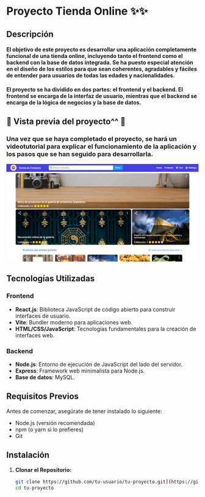 # Proyecto Tienda Online ✨✨

## Descripción

#### El objetivo de este proyecto es desarrollar una aplicación completamente funcional de una tienda online, incluyendo tanto el frontend como el backend con la base de datos integrada. Se ha puesto especial atención en el diseño de los estilos para que sean coherentes, agradables y fáciles de entender para usuarios de todas las edades y nacionalidades.

#### El proyecto se ha dividido en dos partes: el frontend y el backend. El frontend se encarga de la interfaz de usuario, mientras que el backend se encarga de la lógica de negocios y la base de datos.

## 📸 Vista previa del proyecto^^ 👀
### Una vez que se haya completado el proyecto, se hará un videotutorial para explicar el funcionamiento de la aplicación y los pasos que se han seguido para desarrollarla.
![Vista previa del proyecto 👀](Frontend/public/imagesPreview/imagen__preview__1.PNG)

## Tecnologías Utilizadas

### Frontend

- **React.js**: Biblioteca JavaScript de código abierto para construir interfaces de usuario.
- **Vite**: Bundler moderno para aplicaciones web.
- **HTML/CSS/JavaScript**: Tecnologías fundamentales para la creación de interfaces web.

### Backend

- **Node.js**: Entorno de ejecución de JavaScript del lado del servidor.
- **Express**: Framework web minimalista para Node.js.
- **Base de datos**: MySQL.

## Requisitos Previos

Antes de comenzar, asegúrate de tener instalado lo siguiente:

- Node.js (versión recomendada)
- npm (o yarn si lo prefieres)
- Git

## Instalación

1. **Clonar el Repositorio:**

   ```bash
   git clone https://github.com/tu-usuario/tu-proyecto.git](https://github.com/SergioDavidFernandezVilla/Proyecto-1-CON-REACT-JS-Tienda_Online/edit/main/README.md
   cd tu-proyecto
